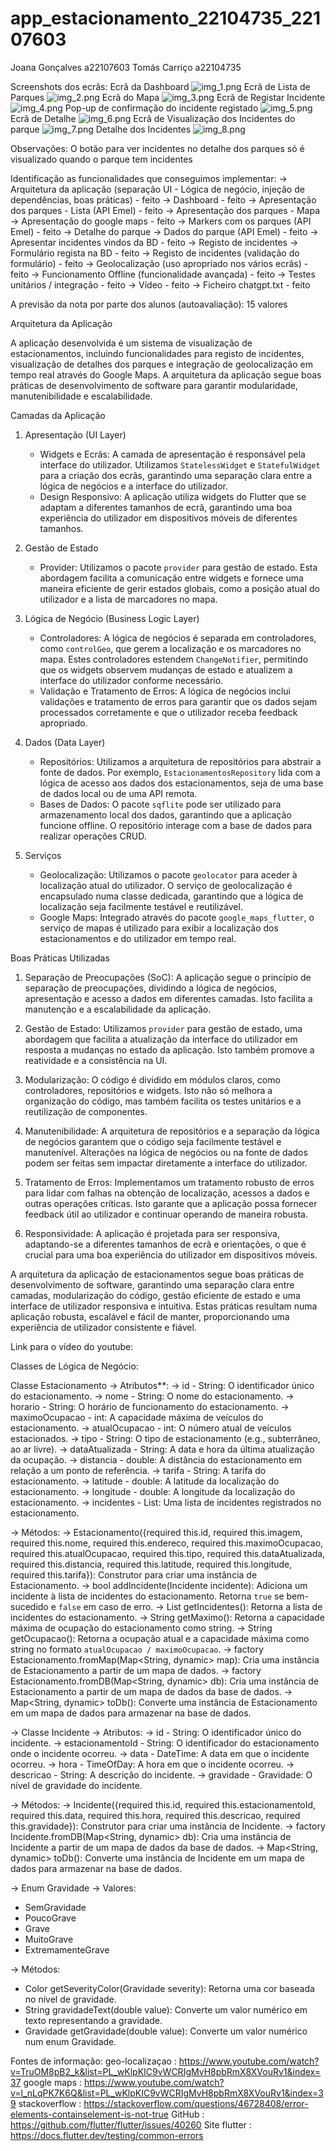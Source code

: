 # app_estacionamento_22104735_22107603
Joana Gonçalves a22107603
Tomás Carriço a22104735

Screenshots dos ecrãs:
Ecrã da Dashboard
![img_1.png](img_1.png)
Ecrã de Lista de Parques
![img_2.png](img_2.png)
Ecrã do Mapa
![img_3.png](img_3.png)
Ecrã de Registar Incidente
![img_4.png](img_4.png)
Pop-up de confirmação do incidente registado
![img_5.png](img_5.png)
Ecrã de Detalhe
![img_6.png](img_6.png)
Ecrã de Visualização dos Incidentes do parque
![img_7.png](img_7.png)
Detalhe dos Incidentes
![img_8.png](img_8.png)

Observações: 
O botão para ver incidentes no detalhe dos parques só 
é visualizado quando o parque tem incidentes 

Identificação as funcionalidades que conseguimos implementar:
-> Arquitetura da aplicação (separação UI - Lógica de negócio, injeção de
dependências, boas práticas) - feito
-> Dashboard - feito
-> Apresentação dos parques - Lista (API Emel) - feito
-> Apresentação dos parques - Mapa 
   -> Apresentação do google maps - feito
   -> Markers com os parques (API Emel) - feito
-> Detalhe do parque 
   -> Dados do parque (API Emel) - feito
   -> Apresentar incidentes vindos da BD - feito
-> Registo de incidentes 
   -> Formulário regista na BD - feito
-> Registo de incidentes (validação do formulário) - feito
-> Geolocalização (uso apropriado nos vários ecrãs) - feito
-> Funcionamento Offline (funcionalidade avançada) - feito
-> Testes unitários / integração - feito
-> Vídeo - feito
-> Ficheiro chatgpt.txt - feito

A previsão da nota por parte dos alunos (autoavaliação): 15 valores


Arquitetura da Aplicação

A aplicação desenvolvida é um sistema de visualização de estacionamentos, incluindo funcionalidades para registo de incidentes, visualização de detalhes dos parques e integração de geolocalização em tempo real através do Google Maps. A arquitetura da aplicação segue boas práticas de desenvolvimento de software para garantir modularidade, manutenibilidade e escalabilidade.

Camadas da Aplicação

1. Apresentação (UI Layer)
    - Widgets e Ecrãs: A camada de apresentação é responsável pela interface do utilizador. Utilizamos `StatelessWidget` e `StatefulWidget` para a criação dos ecrãs, garantindo uma separação clara entre a lógica de negócios e a interface do utilizador.
    - Design Responsivo: A aplicação utiliza widgets do Flutter que se adaptam a diferentes tamanhos de ecrã, garantindo uma boa experiência do utilizador em dispositivos móveis de diferentes tamanhos.

2. Gestão de Estado
    - Provider: Utilizamos o pacote `provider` para gestão de estado. Esta abordagem facilita a comunicação entre widgets e fornece uma maneira eficiente de gerir estados globais, como a posição atual do utilizador e a lista de marcadores no mapa.

3. Lógica de Negócio (Business Logic Layer)
    - Controladores: A lógica de negócios é separada em controladores, como `controlGeo`, que gerem a localização e os marcadores no mapa. Estes controladores estendem `ChangeNotifier`, permitindo que os widgets observem mudanças de estado e atualizem a interface do utilizador conforme necessário.
    - Validação e Tratamento de Erros: A lógica de negócios inclui validações e tratamento de erros para garantir que os dados sejam processados corretamente e que o utilizador receba feedback apropriado.

4. Dados (Data Layer)
    - Repositórios: Utilizamos a arquitetura de repositórios para abstrair a fonte de dados. Por exemplo, `EstacionamentosRepository` lida com a lógica de acesso aos dados dos estacionamentos, seja de uma base de dados local ou de uma API remota.
    - Bases de Dados: O pacote `sqflite` pode ser utilizado para armazenamento local dos dados, garantindo que a aplicação funcione offline. O repositório interage com a base de dados para realizar operações CRUD.

5. Serviços
    - Geolocalização: Utilizamos o pacote `geolocator` para aceder à localização atual do utilizador. O serviço de geolocalização é encapsulado numa classe dedicada, garantindo que a lógica de localização seja facilmente testável e reutilizável.
    - Google Maps: Integrado através do pacote `google_maps_flutter`, o serviço de mapas é utilizado para exibir a localização dos estacionamentos e do utilizador em tempo real.

Boas Práticas Utilizadas

1. Separação de Preocupações (SoC): A aplicação segue o princípio de separação de preocupações, dividindo a lógica de negócios, apresentação e acesso a dados em diferentes camadas. Isto facilita a manutenção e a escalabilidade da aplicação.

2. Gestão de Estado: Utilizamos `provider` para gestão de estado, uma abordagem que facilita a atualização da interface do utilizador em resposta a mudanças no estado da aplicação. Isto também promove a reatividade e a consistência na UI.

3. Modularização: O código é dividido em módulos claros, como controladores, repositórios e widgets. Isto não só melhora a organização do código, mas também facilita os testes unitários e a reutilização de componentes.

4. Manutenibilidade: A arquitetura de repositórios e a separação da lógica de negócios garantem que o código seja facilmente testável e manutenível. Alterações na lógica de negócios ou na fonte de dados podem ser feitas sem impactar diretamente a interface do utilizador.

5. Tratamento de Erros: Implementamos um tratamento robusto de erros para lidar com falhas na obtenção de localização, acessos a dados e outras operações críticas. Isto garante que a aplicação possa fornecer feedback útil ao utilizador e continuar operando de maneira robusta.

6. Responsividade: A aplicação é projetada para ser responsiva, adaptando-se a diferentes tamanhos de ecrã e orientações, o que é crucial para uma boa experiência do utilizador em dispositivos móveis.


A arquitetura da aplicação de estacionamentos segue boas práticas de desenvolvimento de software, garantindo uma separação clara entre camadas, modularização do código, gestão eficiente de estado e uma interface de utilizador responsiva e intuitiva. Estas práticas resultam numa aplicação robusta, escalável e fácil de manter, proporcionando uma experiência de utilizador consistente e fiável.


Link para o vídeo do youtube: 





Classes de Lógica de Negócio:

Classe Estacionamento
-> Atributos**:
  -> id - String: O identificador único do estacionamento.
  -> nome - String: O nome do estacionamento.
  -> horario - String: O horário de funcionamento do estacionamento.
  -> maximoOcupacao - int: A capacidade máxima de veículos do estacionamento.
  -> atualOcupacao - int: O número atual de veículos estacionados.
  -> tipo - String: O tipo de estacionamento (e.g., subterrâneo, ao ar livre).
  -> dataAtualizada - String: A data e hora da última atualização da ocupação.
  -> distancia - double: A distância do estacionamento em relação a um ponto de referência.
  -> tarifa - String: A tarifa do estacionamento.
  -> latitude - double: A latitude da localização do estacionamento.
  -> longitude - double: A longitude da localização do estacionamento.
  -> incidentes - List<Incidente>: Uma lista de incidentes registrados no estacionamento.

-> Métodos:
  -> Estacionamento({required this.id, required this.imagem, required this.nome, required this.endereco, required this.maximoOcupacao, required this.atualOcupacao, required this.tipo, required this.dataAtualizada, required this.distancia, required this.latitude, required this.longitude, required this.tarifa}): Construtor para criar uma instância de Estacionamento.
  -> bool addIncidente(Incidente incidente): Adiciona um incidente à lista de incidentes do estacionamento. Retorna `true` se bem-sucedido e `false` em caso de erro.
  -> List<Incidente> getIncidentes(): Retorna a lista de incidentes do estacionamento.
  -> String getMaximo(): Retorna a capacidade máxima de ocupação do estacionamento como string.
  -> String getOcupacao(): Retorna a ocupação atual e a capacidade máxima como string no formato `atualOcupacao / maximoOcupacao`.
  -> factory Estacionamento.fromMap(Map<String, dynamic> map): Cria uma instância de Estacionamento a partir de um mapa de dados.
  -> factory Estacionamento.fromDB(Map<String, dynamic> db): Cria uma instância de Estacionamento a partir de um mapa de dados da base de dados.
  -> Map<String, dynamic> toDb(): Converte uma instância de Estacionamento em um mapa de dados para armazenar na base de dados.

-> Classe Incidente
-> Atributos:
  -> id - String: O identificador único do incidente.
  -> estacionamentoId - String: O identificador do estacionamento onde o incidente ocorreu.
  -> data - DateTime: A data em que o incidente ocorreu.
  -> hora - TimeOfDay: A hora em que o incidente ocorreu.
  -> descricao - String: A descrição do incidente.
  -> gravidade - Gravidade: O nível de gravidade do incidente.

-> Métodos:
  -> Incidente({required this.id, required this.estacionamentoId, required this.data, required this.hora, required this.descricao, required this.gravidade}): Construtor para criar uma instância de Incidente.
  -> factory Incidente.fromDB(Map<String, dynamic> db): Cria uma instância de Incidente a partir de um mapa de dados da base de dados.
  -> Map<String, dynamic> toDb(): Converte uma instância de Incidente em um mapa de dados para armazenar na base de dados.

-> Enum Gravidade
  -> Valores:
  - SemGravidade
  - PoucoGrave
  - Grave
  - MuitoGrave
  - ExtremamenteGrave

  -> Métodos:
  - Color getSeverityColor(Gravidade severity): Retorna uma cor baseada no nível de gravidade.
  - String gravidadeText(double value): Converte um valor numérico em texto representando a gravidade.
  - Gravidade getGravidade(double value): Converte um valor numérico num enum Gravidade.


Fontes de informação:
geo-localizaçao : https://www.youtube.com/watch?v=TruOM8pB2_k&list=PL_wKlpKIC9vWCRIgMvH8pbRmX8XVouRv1&index=37
google maps : https://www.youtube.com/watch?v=l_nLqPK7K6Q&list=PL_wKlpKIC9vWCRIgMvH8pbRmX8XVouRv1&index=39
stackoverflow : https://stackoverflow.com/questions/46728408/error-elements-containselement-is-not-true
GitHub : https://github.com/flutter/flutter/issues/40260
Site flutter : https://docs.flutter.dev/testing/common-errors
